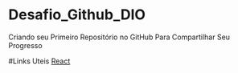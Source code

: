 # Desafio_Github_DIO
Criando seu Primeiro Repositório no GitHub Para Compartilhar Seu Progresso

#Links Uteis
[React](https://aboutreact.com/react-native-app-intro-slider/)
